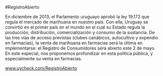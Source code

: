 #RegistroAbierto

En diciembre de 2013, el Parlamento uruguayo aprobó la ley 19.172 que regula el mercado de marihuana en nuestro país. Con ella, Uruguay se convirtió en el primer país en el mundo en el cual su Estado regula la producción, distribución, comercialización y consumo de la sustancia. De las tres vías de acceso previstas (clubes canábicos, autocultivo y expendio en farmacias), la venta de marihuana en farmacias será la última en implementarse: el Registro de Consumidores será abierto este 2 de mayo. En este especial, nos proponemos profundizar en esta política pública, y especialmente su venta en farmacias.

www.uycheck.com/RegistroAbierto

